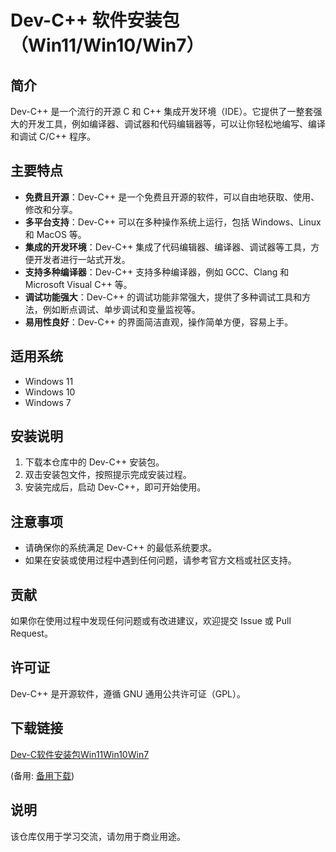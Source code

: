 # Dev-C++ 软件安装包（Win11/Win10/Win7）

## 简介

Dev-C++ 是一个流行的开源 C 和 C++ 集成开发环境（IDE）。它提供了一整套强大的开发工具，例如编译器、调试器和代码编辑器等，可以让你轻松地编写、编译和调试 C/C++ 程序。

## 主要特点

- **免费且开源**：Dev-C++ 是一个免费且开源的软件，可以自由地获取、使用、修改和分享。
- **多平台支持**：Dev-C++ 可以在多种操作系统上运行，包括 Windows、Linux 和 MacOS 等。
- **集成的开发环境**：Dev-C++ 集成了代码编辑器、编译器、调试器等工具，方便开发者进行一站式开发。
- **支持多种编译器**：Dev-C++ 支持多种编译器，例如 GCC、Clang 和 Microsoft Visual C++ 等。
- **调试功能强大**：Dev-C++ 的调试功能非常强大，提供了多种调试工具和方法，例如断点调试、单步调试和变量监视等。
- **易用性良好**：Dev-C++ 的界面简洁直观，操作简单方便，容易上手。

## 适用系统

- Windows 11
- Windows 10
- Windows 7

## 安装说明

1. 下载本仓库中的 Dev-C++ 安装包。
2. 双击安装包文件，按照提示完成安装过程。
3. 安装完成后，启动 Dev-C++，即可开始使用。

## 注意事项

- 请确保你的系统满足 Dev-C++ 的最低系统要求。
- 如果在安装或使用过程中遇到任何问题，请参考官方文档或社区支持。

## 贡献

如果你在使用过程中发现任何问题或有改进建议，欢迎提交 Issue 或 Pull Request。

## 许可证

Dev-C++ 是开源软件，遵循 GNU 通用公共许可证（GPL）。

## 下载链接
[Dev-C软件安装包Win11Win10Win7](https://pan.quark.cn/s/8517abcd723f) 

(备用: [备用下载](https://pan.baidu.com/s/1jNtNm9Gs0JPslndnTTZYIQ?pwd=1234))

## 说明

该仓库仅用于学习交流，请勿用于商业用途。
